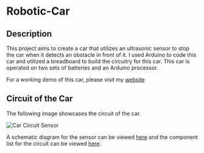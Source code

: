 # Robotic-Car

## Description

This project aims to create a car that utilizes an ultrasonic sensor to stop the car when it detects an obstacle in front of it. I used Arduino to code this car and utilized a breadboard to build the circuitry for this car. This car is operated on two sets of batteries and an Arduino processor.

For a working demo of this car, please visit my [website](https://harmanpreetsagar.wixsite.com/website/portfolio#:~:text=MY%20PERSONAL%20PROJECTS-,CAR%20WITH%20A%20SENSOR,-The%20purpose%20of)

## Circuit of the Car

The following image showcases the circuit of the car.

![Car Circuit Sensor](https://github.com/harmanpreet-sagar/Robotic-Car/assets/110783820/a788f39f-2f85-4c68-aa4e-2eb3d8be3c59)

A schematic diagram for the sensor can be viewed [here](https://github.com/harmanpreet-sagar/Robotic-Car/blob/63604fde83fdaf25b0b54e9bfa95e99970b5f660/Car%20Circuit%20Sensor%20Schematic%20View.pdf) and the component list for the circuit can be viewed [here](https://github.com/harmanpreet-sagar/Robotic-Car/blob/63604fde83fdaf25b0b54e9bfa95e99970b5f660/Car%20Sensor%20Component%20List.csv).
